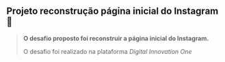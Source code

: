 ## Projeto reconstrução página inicial do Instagram :rocket:

> **O desafio proposto foi reconstruir a página inicial do Instagram.**
>
> O desafio foi realizado na plataforma _Digital Innovation One_

